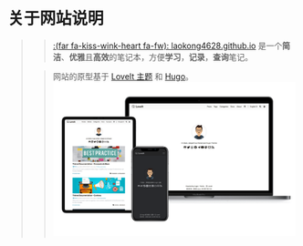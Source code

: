 # 关于网站说明


>> [:(far fa-kiss-wink-heart fa-fw): laokong4628.github.io](https://laokong4628.github.io) 是一个**简洁**、**优雅**且**高效**的笔记本，方便**学习**，**记录**，**查询**笔记。
>
>
>
>
>
>> 网站的原型基于 [LoveIt 主题](https://github.com/dillonzq/LoveIt) 和 [Hugo](https://gohugo.io)。
![Hugo Theme LoveIt](/images/Apple-Devices-Preview.png "Hugo Theme LoveIt")


